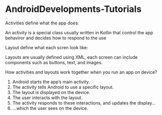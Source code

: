 # AndroidDevelopments-Tutorials
Activities define what the app does:

An activity is a special class usually written in Kotlin that control the app behaviror and decides how to respond to the use

Layout define what each scren look like:

Layouts are usually defined using XML, each screen can include components such as buttons, text, and images.


How activities and layouts work together when you run an app on device?

1. Android starts the app’s main activity.
2. The activity tells Android to use a specific layout.
3. The layout is displayed on the device.
4. The user interacts with the layout.
5. The activity responds to these interactions, and updates the
display…
6. …which the user sees on the device.
